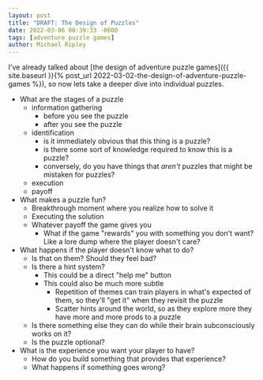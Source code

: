 ```yaml
---
layout: post
title: "DRAFT: The Design of Puzzles"
date: 2022-03-06 00:39:33 -0600
tags: [adventure puzzle games]
author: Michael Ripley
---
```


I've already talked about [the design of adventure puzzle games]({{ site.baseurl }}{% post_url 2022-03-02-the-design-of-adventure-puzzle-games %}), so now lets take a deeper dive into individual puzzles.

- What are the stages of a puzzle
  - information gathering
    - before you see the puzzle
    - after you see the puzzle
  - identification
    - is it immediately obvious that this thing is a puzzle?
    - is there some sort of knowledge required to know this is a puzzle?
    - conversely, do you have things that *aren't* puzzles that might be mistaken for puzzles?
  - execution
  - payoff
- What makes a puzzle fun?
  - Breakthrough moment where you realize how to solve it
  - Executing the solution
  - Whatever payoff the game gives you
    - What if the game "rewards" you with something you don't want? Like a lore dump where the player doesn't care?
- What happens if the player doesn't know what to do?
  - Is that on them? Should they feel bad?
  - Is there a hint system?
    - This could be a direct "help me" button
    - This could also be much more subtle
      - Repetition of themes can train players in what's expected of them, so they'll "get it" when they revisit the puzzle
      - Scatter hints around the world, so as they explore more they have more and more prods to a puzzle
  - Is there something else they can do while their brain subconsciously works on it?
  - Is the puzzle optional?
- What is the experience you want your player to have?
  - How do you build something that provides that experience?
  - What happens if something goes wrong?
